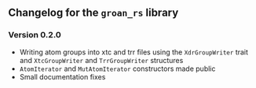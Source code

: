 
## Changelog for the `groan_rs` library

### Version 0.2.0
- Writing atom groups into xtc and trr files using the `XdrGroupWriter` trait and `XtcGroupWriter` and `TrrGroupWriter` structures
- `AtomIterator` and `MutAtomIterator` constructors made public
- Small documentation fixes